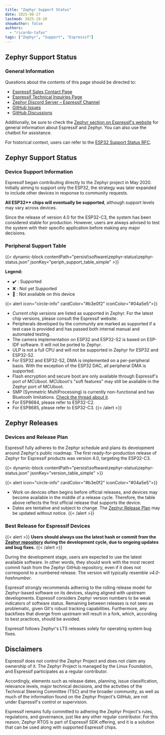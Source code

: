 ```yaml
---
title: "Zephyr Support Status"
date: 2025-08-27
lastmod: 2025-10-20
showAuthor: false
authors:
  - "ricardo-tafas"
tags: ["Zephyr", "Support", "Espressif"]
---
```


## Zephyr Support Status

### General Information

Questions about the contents of this page should be directed to:  
* [Espressif Sales Contact Page](https://www.espressif.com/en/contact-us/sales-questions)  
* [Espressif Technical Inquiries Page](https://www.espressif.com/en/contact-us/technical-inquiries)  
* [Zephyr Discord Server – Espressif Channel](https://discord.com/channels/720317445772017664/883444902971727882)  
* [GitHub Issues](https://github.com/zephyrproject-rtos/zephyr/issues)  
* [GitHub Discussions](https://github.com/zephyrproject-rtos/zephyr/discussions)

Additionally, be sure to check the [Zephyr section on Espressif's website](https://www.espressif.com/en/sdks/esp-zephyr) for general information about Espressif and Zephyr. You can also use the chatbot for assistance.

For historical context, users can refer to the [ESP32 Support Status RFC](https://github.com/zephyrproject-rtos/zephyr/issues/29394).

## Zephyr Support Status

### Device Support Information

Espressif began contributing directly to the Zephyr project in May 2020. Initially aiming to support only the ESP32, the strategy was later expanded to include other devices in response to community requests.

**All ESP32\*\* chips will eventually be supported**, although support levels may vary across devices.

Since the release of version 4.0 for the ESP32-C3, the system has been considered stable for production. However, users are always advised to test the system with their specific application before making any major decisions.

### Peripheral Support Table

{{< dynamic-block contentPath="persist\software\zephyr-status\zephyr-status.json" jsonKey="periph_support_table_simple" >}}


**Legend:**
* ✔️ : Supported
* ❌ : Not yet Supported
* 🚫 : Not available on this device

{{< alert icon="circle-info" cardColor="#b3e0f2" iconColor="#04a5e5">}}
- *Current chip versions* are listed as supported in Zephyr. For the latest chip versions, please consult the Espressif website.  
- Peripherals developed by the community are marked as supported if a test case is provided and has passed both internal manual and automated testing.  
- The camera implementation on ESP32 and ESP32-S2 is based on ESP-IDF software. It will not be ported to Zephyr.  
- ULP is not a full CPU and will not be supported in Zephyr for ESP32 and ESP32-S2.  
- For ESP32 and ESP32-S2, DMA is implemented on a per-peripheral basis. With the exception of the ESP32 DAC, all peripheral DMA is supported.  
- Flash encryption and secure boot are only available through Espressif's port of MCUboot. MCUboot's "soft features" may still be available in the Zephyr port of MCUboot.  
- SMP (Symmetric MultiProcessing) is currently non-functional and has Bluetooth limitations. [Check the thread about it](https://github.com/zephyrproject-rtos/zephyr/issues/56011).  
- For ESP8684, please refer to ESP32-C2.  
- For ESP8685, please refer to ESP32-C3.
{{< /alert >}}

## Zephyr Releases

### Devices and Release Plan

Espressif fully adheres to the Zephyr schedule and plans its development around Zephyr's public roadmap. The first ready-for-production release of Zephyr for Espressif products was version 4.0, targeting the ESP32-C3.

{{< dynamic-block contentPath="persist\software\zephyr-status\zephyr-status.json" jsonKey="version_table_simple" >}}


{{< alert icon="circle-info" cardColor="#b3e0f2" iconColor="#04a5e5">}}
- Work on devices often begins before official releases, and devices may become available in the middle of a release cycle. Therefore, the table above reflects the first official release that supports the device.
- Dates are tentative and subject to change. The [Zephyr Release Plan](https://github.com/zephyrproject-rtos/zephyr/wiki/Release-Management#future-releases) may be updated without notice.
{{< /alert >}}

### Best Release for Espressif Devices

{{< alert >}}
**Users should always use the latest hash or commit from the [Zephyr repository](https://github.com/zephyrproject-rtos/zephyr) during the development cycle, due to ongoing updates and bug fixes.**
{{< /alert >}}

During the development stage, users are expected to use the latest available software. In other words, they should work with the most recent commit hash from the Zephyr GitHub repository, even if it does not correspond to a numbered release. The version will typically resemble *v4.0-hashnumber*.

Espressif strongly recommends adhering to the rolling release model for Zephyr-based software on its devices, staying aligned with upstream developments. Espressif considers Zephyr version numbers to be weak indicators of software status. Remaining between releases is not seen as problematic, given Git's robust tracking capabilities. Furthermore, any backfixes that diverge from upstream will result in a fork, which, according to best practices, should be avoided.

Espressif follows Zephyr's LTS releases solely for operating system bug fixes.

## Disclaimers
 
Espressif does not control the Zephyr Project and does not claim any ownership of it. The Zephyr Project is managed by the Linux Foundation, and Espressif participates as a regular contributor.

Accordingly, elements such as release dates, planning, issue classification, relevance levels, major technical decisions, and the activities of the Technical Steering Committee (TSC) and the broader community, as well as much of the information found on the Zephyr Project's GitHub, are not under Espressif's control or supervision.

Espressif remains fully committed to adhering the Zephyr Project's rules, regulations, and governance, just like any other regular contributor. For this reason, Zephyr RTOS is part of Espressif SDK offering, and it is a solution that can be used along with supported Espressif chips.

